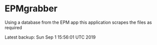 # EPMgrabber
Using a database from the EPM app this application scrapes the files as required


Latest backup: Sun Sep 1 15:56:01 UTC 2019
